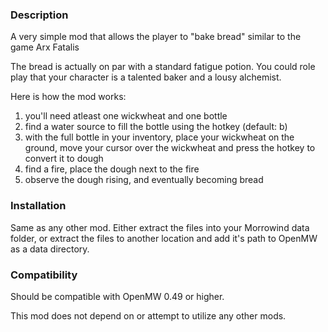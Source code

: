 ### Description

A very simple mod that allows the player to "bake bread" similar to the game Arx Fatalis

The bread is actually on par with a standard fatigue potion. You could role play that your character is a talented baker and a lousy alchemist.

Here is how the mod works:

1) you'll need atleast one wickwheat and one bottle
2) find a water source to fill the bottle using the hotkey (default: b)
3) with the full bottle in your inventory, place your wickwheat on the ground, move your cursor over the wickwheat and press the hotkey to convert it to dough
4) find a fire, place the dough next to the fire
5) observe the dough rising, and eventually becoming bread

### Installation

Same as any other mod. Either extract the files into your Morrowind data folder, or extract the files to another location and add it's path to OpenMW as a data directory.

### Compatibility

Should be compatible with OpenMW 0.49 or higher.

This mod does not depend on or attempt to utilize any other mods.
